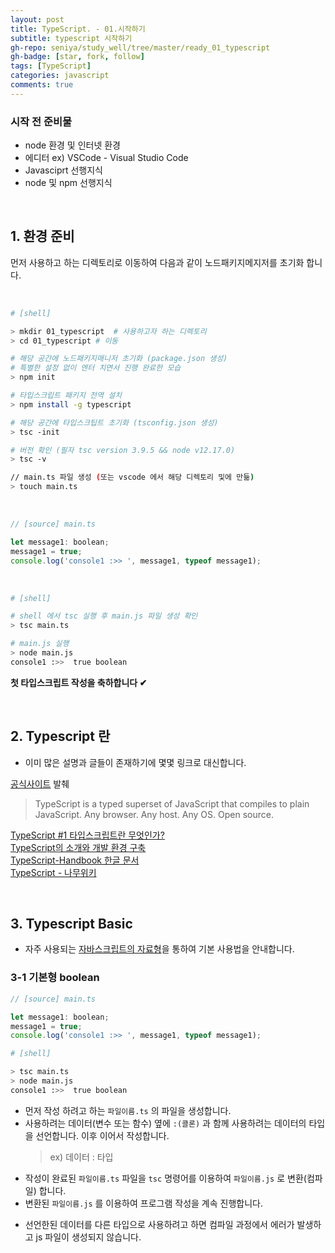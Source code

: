 ```yaml
---
layout: post
title: TypeScript. - 01.시작하기
subtitle: typescript 시작하기
gh-repo: seniya/study_well/tree/master/ready_01_typescript
gh-badge: [star, fork, follow]
tags: [TypeScript]
categories: javascript
comments: true
---
```


### 시작 전 준비물

- node 환경 및 인터넷 환경
- 에디터 ex) <span class="">VSCode</span> - Visual Studio Code
- Javasciprt 선행지식
- node 및 npm 선행지식

<br />

## 1. 환경 준비

먼저 사용하고 하는 디렉토리로 이동하여 다음과 같이 노드패키지메지저를 초기화 합니다.

<br />

```sh
# [shell]

> mkdir 01_typescript  # 사용하고자 하는 디렉토리
> cd 01_typescript # 이동

# 해당 공간에 노드패키지매니저 초기화 (package.json 생성)
# 특별한 설정 없이 엔터 치면서 진행 완료한 모습
> npm init

# 타입스크립트 패키지 전역 설치
> npm install -g typescript

# 해당 공간에 타입스크팁트 초기화 (tsconfig.json 생성)
> tsc -init

# 버전 확인 (필자 tsc version 3.9.5 && node v12.17.0)
> tsc -v

// main.ts 파일 생성 (또는 vscode 에서 해당 디렉토리 및에 만듦)
> touch main.ts
```

<br />

```js
// [source] main.ts

let message1: boolean;
message1 = true;
console.log('console1 :>> ', message1, typeof message1);
```

<br />

```sh
# [shell]

# shell 에서 tsc 실행 후 main.js 파일 생성 확인
> tsc main.ts

# main.js 실행
> node main.js
console1 :>>  true boolean
```

**첫 타입스크립트 작성을 축하합니다 ✔**

<br />

## 2. Typescript 란

- 이미 많은 설명과 글들이 존재하기에 몇몇 링크로 대신합니다.

[공식사이트](https://www.typescriptlang.org/index.html) 발췌

> TypeScript is a typed superset of JavaScript that compiles to plain JavaScript. Any browser. Any host. Any OS. Open source.

[TypeScript #1 타입스크립트란 무엇인가?](https://medium.com/@wonjong_oh/typescript-1-%ED%83%80%EC%9E%85%EC%8A%A4%ED%81%AC%EB%A6%BD%ED%8A%B8%EB%9E%80-%EB%AC%B4%EC%97%87%EC%9D%B8%EA%B0%80-f4b02f54009c)  
[TypeScript의 소개와 개발 환경 구축](https://poiemaweb.com/typescript-introduction)  
[TypeScript-Handbook 한글 문서](https://typescript-kr.github.io/)  
[TypeScript - 나무위키](https://namu.wiki/w/TypeScript)

<br />

## 3. Typescript Basic

- 자주 사용되는 [자바스크립트의 자료형](https://seniya.github.io/blog/2019/02/26/33-js-concepts-02-primitive-data-type)을 통하여 기본 사용법을 안내합니다.

### 3-1 기본형 boolean

```js
// [source] main.ts

let message1: boolean;
message1 = true;
console.log('console1 :>> ', message1, typeof message1);
```

```sh
# [shell]

> tsc main.ts
> node main.js
console1 :>>  true boolean
```

- 먼저 작성 하려고 하는 `파일이름.ts` 의 파일을 생성합니다.
- 사용하려는 데이터(변수 또는 함수) 옆에 `:(콜론)` 과 함께 사용하려는 데이터의 타입을 선언합니다. 이후 이어서 작성합니다.
  > ex) 데이터 : 타입
- 작성이 완료된 `파일이름.ts` 파일을 `tsc` 명령어를 이용하여 `파일이름.js` 로 변환(컴파일) 합니다.
- 변환된 `파일이름.js` 를 이용하여 프로그램 작성을 계속 진행합니다.

* 선언한된 데이터를 다른 타입으로 사용하려고 하면 컴파일 과정에서 에러가 발생하고 js 파일이 생성되지 않습니다.
